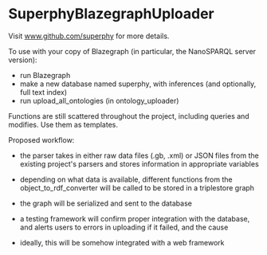 # SuperphyBlazegraphUploader


Visit www.github.com/superphy for more details.

To use with your copy of Blazegraph (in particular, the NanoSPARQL server version):

- run Blazegraph
- make a new database named superphy, with inferences (and optionally, full text index)
- run upload_all_ontologies (in ontology_uploader)

Functions are still scattered throughout the project, including queries and modifies. Use them as templates.


Proposed workflow:
- the parser takes in either raw data files (.gb, .xml) or JSON files from the existing project's parsers
    and stores information in appropriate variables
- depending on what data is available, different functions from the object_to_rdf_converter will be called
    to be stored in a triplestore graph
- the graph will be serialized and sent to the database
- a testing framework will confirm proper integration with the database, and alerts users to errors in uploading
    if it failed, and the cause

- ideally, this will be somehow integrated with a web framework
